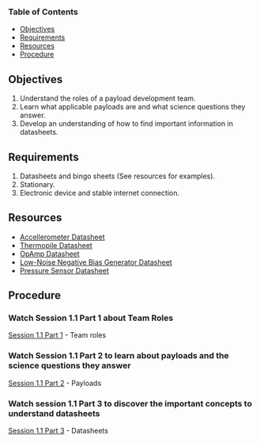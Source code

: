 ### Table of Contents <!-- omit from toc -->
- [Objectives](#objectives)
- [Requirements](#requirements)
- [Resources](#resources)
- [Procedure](#procedure)

## Objectives
1. Understand the roles of a payload development team.
2. Learn what applicable payloads are and what science questions they answer.
3. Develop an understanding of how to find important information in datasheets.

## Requirements
1. Datasheets and bingo sheets (See resources for examples).
2. Stationary.
3. Electronic device and stable internet connection.

## Resources
- [Accellerometer Datasheet](https://www.analog.com/media/en/technical-documentation/data-sheets/ADXL326.pdf)
- [Thermopile Datasheet](https://au.mouser.com/datasheet/2/18/Amphenol_08192019_AAS-920-698A-Thermometrics-ZTP-1-1627819.pdf)
- [OpAmp Datasheet](https://www.ti.com/lit/ds/symlink/opa388.pdf)
- [Low-Noise Negative Bias Generator Datasheet](https://www.ti.com/lit/ds/symlink/lm7705.pdf)
- [Pressure Sensor Datasheet](https://www.bosch-sensortec.com/media/boschsensortec/downloads/datasheets/bst-bmp390-ds002.pdf)

## Procedure

### Watch Session 1.1 Part 1 about Team Roles <!-- omit from toc -->

[Session 1.1 Part 1](https://www.youtube.com/watch?v=qVKfAMUXbC4&list=PLhmx0ZGiO2sNXqH09_9cT4NBlGAUTOnFS&index=1&pp=iAQB) - Team roles

### Watch Session 1.1 Part 2 to learn about payloads and the science questions they answer <!-- omit from toc -->

[Session 1.1 Part 2](https://www.youtube.com/watch?v=WhX_0AhIZgE&list=PLhmx0ZGiO2sNXqH09_9cT4NBlGAUTOnFS&index=2&pp=iAQB) - Payloads

### Watch session 1.1 Part 3 to discover the important concepts to understand datasheets <!-- omit from toc -->

[Session 1.1 Part 3](https://www.youtube.com/watch?v=tZhVL7CMA-E&list=PLhmx0ZGiO2sNXqH09_9cT4NBlGAUTOnFS&index=4&pp=iAQB) - Datasheets

